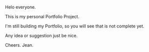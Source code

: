 Helo everyone.

This is my personal Portfolio Project.

I'm still building my Portfolio, so you will see that is not complete yet.

Any idea or suggestion just be nice.

Cheers.
Jean.